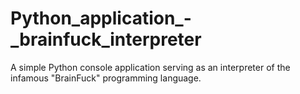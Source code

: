# Python_application_-_brainfuck_interpreter
A simple Python console application serving as an interpreter of the infamous "BrainFuck" programming language.
